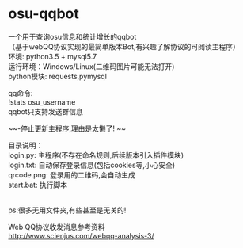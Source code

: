 # osu-qqbot 
一个用于查询osu信息和统计增长的qqbot</br>
（基于webQQ协议实现的最简单版本Bot,有兴趣了解协议的可阅读主程序）</br>
环境: python3.5 + mysql5.7</br>
运行环境：Windows/Linux(二维码图片可能无法打开)</br>
python模块: requests,pymysql</br>

qq命令:</br>
!stats osu_username</br>
qqbot只支持发送群信息</br>

~~-停止更新主程序,理由是太懒了! ~~

目录说明：</br>
login.py: 主程序(不存在命名规则,后续版本引入插件模块)</br>
login.txt: 自动保存登录信息(包括cookies等,小心安全)</br>
qrcode.png: 登录用的二维码,会自动生成</br>
start.bat: 执行脚本</br></br>

ps:很多无用文件夹,有些甚至是无关的!


Web QQ协议收发消息参考资料</br>
http://www.scienjus.com/webqq-analysis-3/
